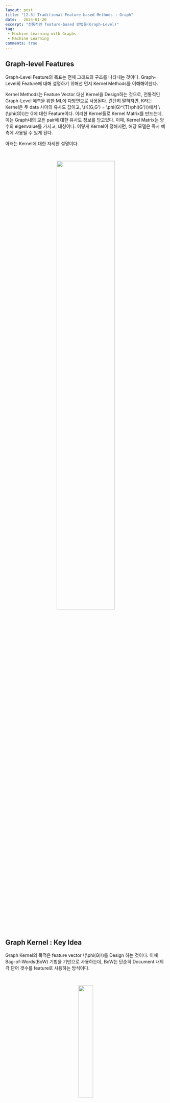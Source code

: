 ```yaml
---
layout: post
title: "[2.3] Traditional Feature-based Methods : Graph"
date:   2024-01-20
excerpt: "전통적인 feature-based 방법들(Graph-Level)"
tag: 
 - Machine Learning with Graphs
 - Machine Learning
comments: true
---
```


## Graph-level Features

Graph-Level Feature의 목표는 전체 그래프의 구조를 나타내는 것이다. Graph-Level의 Feature에 대해 설명하기 위해선 먼저 Kernel Methods를 이해해야한다.

Kernel Methods는 Feature Vector 대신 Kernel을 Design하는 것으로, 전통적인 Graph-Level 예측을 위한 ML에 다방면으로 사용된다. 간단히 말하자면, K라는 Kernel은 두 data 사이의 유사도 값이고, \\(K(G,G') = \phi(G)^{T}\phi(G')\\)에서 \\(\phi(G)\\)는 G에 대한 Feature이다. 이러한 Kernel들로 Kernel Matrix를 만드는데, 이는 Graph내의 모든 pair에 대한 유사도 정보를 담고있다. 이때, Kernel Matrix는 양수의 eigenvalue를 가지고, 대칭이다. 이렇게 Kernel이 정해지면, 해당 모델은 즉시 예측에 사용될 수 있게 된다.

아래는 Kernel에 대한 자세한 설명이다.

<br>

<p align="center">
  <img src="{{site.baseurl}}/assets/img/Traditional-Feature-based-Methods-Graph/kernel.png" style="width: 60%"/>
</p>

<br>
<br>
<br>

## Graph Kernel : Key Idea

Graph Kernel의 목적은 feature vector \\(\phi(G)\\)를 Design 하는 것이다. 이때 Bag-of-Words(BoW) 기법을 기반으로 사용하는데, BoW는 단순히 Document 내의 각 단어 갯수를 feature로 사용하는 방식이다.

<br>

<p align="center">
  <img src="{{site.baseurl}}/assets/img/Traditional-Feature-based-Methods-Graph/node.png" style="width: 30%"/>
</p>

<br>

이를 Graph에 적용할 때, 위의 그림처럼 Node의 수를 센다면, 4개의 Node를 가진 Graph는 모두 같은 feature를 가져 문제가 생긴다. 이를 해결하기 위해 Node의 Degree를 사용하는 방법이 고안되었다. 

<br>

<p align="center">
  <img src="{{site.baseurl}}/assets/img/Traditional-Feature-based-Methods-Graph/degree.png" style="width: 70%"/>
</p>

<br>

위의 그림과 같이 Node의 Degree를 feature로 사용하는 경우, Node를 사용했을 때 같은 feature를 가졌던 Graph들이 다른 feature를 갖게 되어, feature가 전체 Graph에 대해 더 잘 설명하게 된다. 

이처럼 Graph 전체에 대해 더 많은 정보를 담을 수 있는 feature를 만드는 것이 Graph-Level의 ML에서 중요하다. 그렇다면 Node Degree를 사용하는 방식보다 더 좋은 방식은 없을까?

<br>
<br>
<br>

## Graphlet Features

Node Degree의 수보다 조금 더 구체적인 요소를 feature로 사용하는 방법은 Graphlet을 사용하는 방법이다. 이는 Graph 내의 서로 다른 graphlet의 개수를 세는데, 이때 graphlet은 서로 연결되지 않아도 되고, rooted(Graphlet 내에서 Node의 위치가 정해진)되지 않아도 된다.

아래는 이해를 돕기위해 Graph의 Node 수가 3, 4인 경우에서, 서로 연결되지 않아도 되고 unrooted한 Graphlet들을 나타낸 그림이다.

<br>

<p align="center">
  <img src="{{site.baseurl}}/assets/img/Traditional-Feature-based-Methods-Graph/graphlet.png" style="width: 60%"/>
</p>

<br>

Graphlet feature을 사용할 때는, 주어진 Graph에서 정해진 크기의 Graphlet들의 개수를 세어 아래 그림처럼 vector로 나타낸다. 

<br>

<p align="center">
  <img src="{{site.baseurl}}/assets/img/Traditional-Feature-based-Methods-Graph/graphlet-example.png" style="width: 60%"/>
</p>

<br>

이렇게 구한 vector를 위에서 언급했던 \\(\phi(G)\\)로 사용하여, 두 그래프의 Graphlet vector를 normalize하여(그래프의 크기가 다르면 곱연산이 불가능하기 때문.) 곱연산을 한다. 그러면 \\(K(G,G') = \phi(G)^{T}\phi(G')\\)의 형태가 되며, 이렇게 구한 K를 두 Graph의 유사도 feature로 사용하는 것이다.

아래는 normalize 하는 방법에 대한 설명이다.(여기서는 \\(\phi(G)\\)대신 \\(f_G\\)로 나타내었다.)

<br>

<p align="center">
  <img src="{{site.baseurl}}/assets/img/Traditional-Feature-based-Methods-Graph/normalize.png" style="width: 70%"/>
</p>

<br>

이렇게 Node Degree의 단점을 극복한 Graphlet 방식도 완벽하지는 못하다. 그중 가장 큰 단점은 바로 시간복잡도이다. 크기가 \\(n\\)인 Graph에서 크기가 \\(k\\)인 Graphlet의 수를 세는 task는 \\(n^k\\)의 시간복잡도를 가진다. 이러한 문제는 subgraph isomorphism test가 NP-hard 문제이기 때문에 해결이 불가능하다. 그나마 괜찮은 해결책은 Graph 자체의 Node Degree를 \\(d\\)로 작게 한정하면 \\(O(nd^{k-1})\\)로 괜찮은 효율을 내는 알고리즘을 만들 수 있다.

그렇다면 좀 더 효율적인 Graph Kernel을 Design할 수는 없을까?

<br>
<br>
<br>

## Weisfeiler-Lehman Kernel

Weisfeiler-Lehman Kernel은 Graphlet을 사용한 방법보다 더 효율적인 feature descriptor(\\(\phi(G)\\))를 찾는 것을 목표로 한다.

이 방법은 기존에 one-hop neighborhood 정보만을 지녔던 Bag-of-NodeDegrees를 일반화하여 multi-hop neighborhood에 대한 정보를 지닌 feature를 사용한다. 이러한 방법을 사용하기 위해 Color refinement라는 알고리즘을 사용한다.

<br>

### Color Refinement

<p align="center">
  <img src="{{site.baseurl}}/assets/img/Traditional-Feature-based-Methods-Graph/color.png" style="width: 70%"/>
</p>

위는 Color Refinement 알고리즘을 한번에 나타낸 공식이다. K step이 지난 후, \\(c^{(K)}(v)\\)가 K-hop neighborhood의 구조를 요약하는 정보를 담게 된다.

공식으로만 이야기하면 직관적으로 이해하기 힘드니 그림으로 설명해보도록 하겠다.

<br>

<p align="center">
  <img src="{{site.baseurl}}/assets/img/Traditional-Feature-based-Methods-Graph/color-ex1.png" style="width: 70%"/>
</p>

<br>

먼저 각 Node에 초기 색을 부여한다. 여기서는 첫 step이기 때문에 모든 Node들이 같은 색을 가지고 있다. 이후 neighbor Node들의 색을 aggregation(vector를 연장함)한다.

<br>

<p align="center">
  <img src="{{site.baseurl}}/assets/img/Traditional-Feature-based-Methods-Graph/color-ex2.png" style="width: 70%"/>
</p>

<br>

다음으로, 생성된 vector를 Hash table을 통해 특정 색으로 mapping한다.

<br>

<p align="center">
  <img src="{{site.baseurl}}/assets/img/Traditional-Feature-based-Methods-Graph/color-ex3.png" style="width: 70%"/>
</p>

<br>

이후의 과정들은 위의 반복이다. 또다시 neighbor Node들의 색을 aggregation하고, 이를 Hash table을 이용해 mapping한다.

<br>

<p align="center">
  <img src="{{site.baseurl}}/assets/img/Traditional-Feature-based-Methods-Graph/color-ex4.png" style="width: 70%"/>
</p>

<br>

지정한 K-step을 모두 완료하면, 해당 Graph에 존재하는 색들의 개수를 세어 vector로 만든다. 이 vector가 바로 Weisfeiler-Lehman Feature이다.

<br>

<p align="center">
  <img src="{{site.baseurl}}/assets/img/Traditional-Feature-based-Methods-Graph/color-ex5.png" style="width: 70%"/>
</p>

<br>

이후 위에서 설명했던 \\(K(G,G') = \phi(G)^{T}\phi(G')\\) 형태의 공식을 통해 두 Graph의 유사도를 구한다.

위에서 언급했듯, 이 방식은 Node의 수에 대해 linear한 시간복잡도를 가져 계산이 굉장히 효율적이다. 또한 각 단계에서 메모리에 각 Node의 색만 저장하면 되고, 최악의 경우 색의 수는 node의 수와 같으므로 메모리 또한 많이 사용하지 않는다. 따라서 전체 복잡도 또한 Node 수에 linear하다.

<br>
<br>
<br>


## Graph-Level Features: Summary

<p align="center">
  <img src="{{site.baseurl}}/assets/img/Traditional-Feature-based-Methods-Graph/summary.png" style="width: 60%"/>
</p>

<br>
<br>
<br>

## 2강 Summary

<p align="center">
  <img src="{{site.baseurl}}/assets/img/Traditional-Feature-based-Methods-Graph/summary2.png" style="width: 60%"/>
</p>

<br>

### 출처, 더 궁금하다면?
[Stanford CS224W: ML with Graphs | 2021 | Lecture 2.3 - Traditional Feature-based Methods: Graph](https://youtu.be/buzsHTa4Hgs?si=sZBasl1tsXj6qkrH)